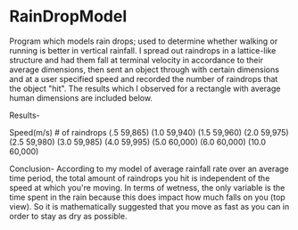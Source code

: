 # RainDropModel
Program which models rain drops; used to determine whether walking or running is better in vertical rainfall.
I spread out raindrops in a lattice-like structure and had them fall at terminal velocity in accordance to their average 
dimensions, then sent an object through with certain dimensions and at a user specified speed and recorded the number of
raindrops that the object "hit". The results which I observed for a rectangle with average human dimensions are included below.

Results-
  
   Speed(m/s)      # of raindrops
    (.5                  59,865)
    (1.0                 59,940)
    (1.5                 59,960)
    (2.0                 59,975)
    (2.5                 59,980)
    (3.0                 59,985)
    (4.0                 59,995)
    (5.0                 60,000)
    (6.0                 60,000)
   (10.0                 60,000)

Conclusion-
According to my model of average rainfall rate over an average time period, the total amount of raindrops you hit is
independent of the speed at which you're moving. In terms of wetness, the only variable is the time spent in the rain because this does impact how much falls on you (top view). So it is mathematically suggested that you move as fast as you can in order to stay as dry as possible.



